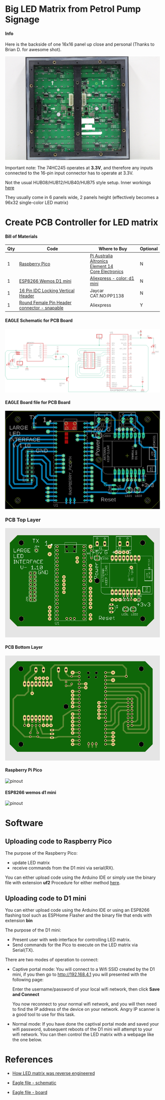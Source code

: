 # Big LED Matrix from Petrol Pump Signage

#### Info

Here is the backside of one 16x16 panel up close and personal (Thanks to Brian D. for awesome shot).

![LED Panel](https://github.com/microcontrollersig/brian-led-matrix-petrol-signs/raw/main/IMG_1820-redacted.jpg)

Important note: The 74HC245 operates at **3.3V**, and therefore any inputs connected to the 16-pin input connector has to operate at 3.3V.

Not the usual HUB08/HUB12/HUB40/HUB75 style setup. Inner workings [here](https://github.com/microcontrollersig/brian-led-matrix-petrol-signs/blob/main/REVERSEENGINEER.md)

They usually come in 6 panels wide, 2 panels height (effectively becomes a 96x32 single-color LED matrix)

# Create PCB Controller for LED matrix

#### Bill of Materials

| Qty | Code                                             | Where to Buy            | Optional |
| --- | -------------------------------------------------| ---------------------- |----------|
| 1   | [Raspberry Pico](https://www.raspberrypi.org/documentation/rp2040/getting-started/) | [Pi Australia](https://raspberry.piaustralia.com.au/products/raspberry-pi-pico?variant=32587824070705)<br/>[Altronics](https://www.altronics.com.au/p/z6421-raspberry-pi-pico-microcontroller-board/)<br/>[Element 14](https://au.element14.com/raspberry-pi/raspberry-pi-pico/raspberry-pi-32bit-arm-cortex/dp/3643332)<br/>[Core Electronics](https://core-electronics.com.au/raspberry-pi-pico.html)|    N     |
| 1   | [ESP8266 Wemos D1 mini](https://www.wemos.cc/en/latest/d1/d1_mini.html)         | [Aliexpress - color: d1 mini](https://www.aliexpress.com/item/32651747570.html)  |    N     |
| 1   | [16 Pin IDC Locking Vertical Header](https://www.jaycar.com.au/16-pin-idc-locking-vertical-header/p/PP1138) | Jaycar CAT.NO:PP1138| N | 
| 1   | [Round Female Pin Header connector - snapable](https://www.aliexpress.com/item/32848204130.html)  | Aliexpress | Y | 


#### EAGLE Schematic for PCB Board
![schematic](https://raw.githubusercontent.com/microcontrollersig/brian-led-matrix-petrol-signs/main/eagle/Brians%20test%20board%2012-schematic.png)

#### EAGLE Board file for PCB Board

![board](https://raw.githubusercontent.com/microcontrollersig/brian-led-matrix-petrol-signs/main/eagle/Brians%20test%20board%2012.png)

### PCB Top Layer

![PCB Top Layer](https://raw.githubusercontent.com/microcontrollersig/brian-led-matrix-petrol-signs/main/eagle/jlcpcb-12-top.png)

#### PCB Bottom Layer

![PCB Bottom Layer](https://raw.githubusercontent.com/microcontrollersig/brian-led-matrix-petrol-signs/main/eagle/jlcpcb-12-bottom.png)

#### Raspberry Pi Pico

![pinout](https://www.raspberrypi-spy.co.uk/wp-content/uploads/2021/01/raspberry_pi_pico_pinout.png)

#### ESP8266 wemos d1 mini

![pinout](https://i2.wp.com/randomnerdtutorials.com/wp-content/uploads/2019/05/ESP8266-WeMos-D1-Mini-pinout-gpio-pin.png?w=715&quality=100&strip=all&ssl=1)

# Software

## Uploading code to Raspberry Pico

The purpose of the Raspberry Pico:

* update LED matrix 
* receive commands from the D1 mini via serial(RX).

You can either upload code using the Arduino IDE or simply use the binary file with extension **uf2**
Procedure for either method [here](https://github.com/microcontrollersig/brian-led-matrix-petrol-signs/tree/main/code/pico).

## Uploading code to D1 mini

You can either upload code using the Arduino IDE or using an ESP8266 flashing tool such as ESPHome Flasher and the binary file that ends with extension **bin**

The purpose of the D1 mini:

* Present user with web interface for controlling LED matrix. 
* Send commands for the Pico to execute on the LED matrix via Serial(TX).

There are two modes of operation to connect:

* Captive portal mode: You will connect to a Wifi SSID created by the D1 mini, if you then go to http://192.168.4.1
  you will presented with the following page:

  Enter the username/password of your local wifi network, then click **Save and Connect**

  You now reconnect to your normal wifi network, and you will then need to find the IP address of the device on your network.
  Angry IP scanner is a good tool to use for this task. 
  
* Normal mode: If you have done the captival portal mode and saved your wifi password, subsequent reboots of the D1 mini will
  attempt to your wifi network. You can then control the LED matrix with a webpage like the one below.
  
  

# References

* [How LED matrix was reverse engineered](https://github.com/microcontrollersig/brian-led-matrix-petrol-signs/blob/main/REVERSEENGINEER.md)

* [Eagle file - schematic](https://github.com/microcontrollersig/brian-led-matrix-petrol-signs/raw/main/eagle/Brians%20test%20board%2012.sch)

* [Eagle file - board](https://github.com/microcontrollersig/brian-led-matrix-petrol-signs/raw/main/eagle/Brians%20test%20board%2012.brd)
